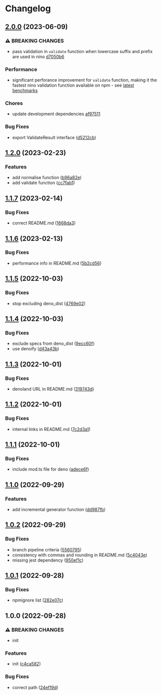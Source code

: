 # Changelog

## [2.0.0](https://github.com/Tom-Hudson/test-nino/compare/v1.2.0...v1.2.1) (2023-06-09)

### ⚠ BREAKING CHANGES
 * pass validation in `validate` function when lowercase suffix and prefix are used in nino [d7050b6](https://github.com/Tom-Hudson/test-nino/commit/d7050b68c6c6720ce6c0306fdf7d5c228fef0064)

### Performance
  * significant perforance improvement for `validate` function, making it the fastest nino validation function available on npm - see [latest benchmarks](https://github.com/Tom-Hudson/test-nino#validate-1)
  
### Chores
  * update development dependencies [af97511](https://github.com/Tom-Hudson/test-nino/commit/af97511bdd802b2dc59a692f1d3e931965e6bee9)

### Bug Fixes

* export ValidateResult interface ([d5212cb](https://github.com/Tom-Hudson/test-nino/commit/d5212cbd4dba96a4d09539737c8ea857599d2806))

## [1.2.0](https://github.com/Tom-Hudson/test-nino/compare/v1.1.7...v1.2.0) (2023-02-23)


### Features

* add normalise function ([b96a82e](https://github.com/Tom-Hudson/test-nino/commit/b96a82ee0e71d7efbef19531b3bb15d11fa88832))
* add validate function ([cc7fab1](https://github.com/Tom-Hudson/test-nino/commit/cc7fab1f6b014c092b8a36d531e7d5820a24bfe8))

## [1.1.7](https://github.com/Tom-Hudson/test-nino/compare/v1.1.6...v1.1.7) (2023-02-14)


### Bug Fixes

* correct README.md ([1668da3](https://github.com/Tom-Hudson/test-nino/commit/1668da3a6dd1f4ce416b3bded6ec366bb01fbf37))

## [1.1.6](https://github.com/Tom-Hudson/test-nino/compare/v1.1.5...v1.1.6) (2023-02-13)


### Bug Fixes

* performance info in README.md ([5b2cd56](https://github.com/Tom-Hudson/test-nino/commit/5b2cd563adaa8a63a2b156c1b99fc7fdf21a2e3b))

## [1.1.5](https://github.com/Tom-Hudson/test-nino/compare/v1.1.4...v1.1.5) (2022-10-03)


### Bug Fixes

* stop excluding deno_dist ([4769e02](https://github.com/Tom-Hudson/test-nino/commit/4769e0219db81088796a70a6cc7b25686e0aeccc))

## [1.1.4](https://github.com/Tom-Hudson/test-nino/compare/v1.1.3...v1.1.4) (2022-10-03)


### Bug Fixes

* exclude specs from deno_dist ([9ecc60f](https://github.com/Tom-Hudson/test-nino/commit/9ecc60f4117eb0c3fa9a80346ce940a0e7a265dc))
* use denoify ([d43a43b](https://github.com/Tom-Hudson/test-nino/commit/d43a43b574c48368513ff5bd35b79b1254e0ab66))

## [1.1.3](https://github.com/Tom-Hudson/test-nino/compare/v1.1.2...v1.1.3) (2022-10-01)


### Bug Fixes

* denoland URL in README.md ([319743d](https://github.com/Tom-Hudson/test-nino/commit/319743d758effeb1dc2cdd7b7f34e64d36a4c056))

## [1.1.2](https://github.com/Tom-Hudson/test-nino/compare/v1.1.1...v1.1.2) (2022-10-01)


### Bug Fixes

* internal links in README.md ([7c2d3a1](https://github.com/Tom-Hudson/test-nino/commit/7c2d3a1a0d828bb029340b66ee3e130047ec5a87))

## [1.1.1](https://github.com/Tom-Hudson/test-nino/compare/v1.1.0...v1.1.1) (2022-10-01)


### Bug Fixes

* include mod.ts file for deno ([adece6f](https://github.com/Tom-Hudson/test-nino/commit/adece6f521e6a58d06db9c2287b1a94d88a2a137))

## [1.1.0](https://github.com/Tom-Hudson/test-nino/compare/v1.0.2...v1.1.0) (2022-09-29)


### Features

* add incremental generator function ([dd987fb](https://github.com/Tom-Hudson/test-nino/commit/dd987fb2c411b2c16e2888330d4487fad5f70fe0))

## [1.0.2](https://github.com/Tom-Hudson/test-nino/compare/v1.0.1...v1.0.2) (2022-09-29)


### Bug Fixes

* branch pipeline criteria ([5560795](https://github.com/Tom-Hudson/test-nino/commit/5560795c379da8f149c3923e400347a900f00a36))
* consistency with commas and rounding in README.md ([5c4043e](https://github.com/Tom-Hudson/test-nino/commit/5c4043e063f917fe8b2f8aa764185c5585cfe2fa))
* missing jest dependency ([950ef1c](https://github.com/Tom-Hudson/test-nino/commit/950ef1c1bda5510bd65c4c3f13021b81bfd42531))

## [1.0.1](https://github.com/Tom-Hudson/test-nino/compare/v1.0.0...v1.0.1) (2022-09-28)


### Bug Fixes

* npmignore list ([282e07c](https://github.com/Tom-Hudson/test-nino/commit/282e07cca36fe6fe9f9fbd9cfae986fb5e0768bd))

## 1.0.0 (2022-09-28)


### ⚠ BREAKING CHANGES

* init

### Features

* init ([c4ca582](https://github.com/Tom-Hudson/test-nino/commit/c4ca58293ad51ae39450e6adf553bae4384f8b75))


### Bug Fixes

* correct path ([24ef19d](https://github.com/Tom-Hudson/test-nino/commit/24ef19df5fe4856ac6188db5c0781cb477043fbf))
